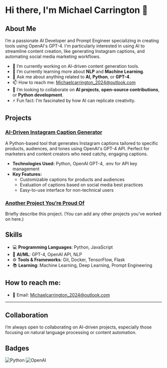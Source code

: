 
# Hi there, I'm Michael Carrington 👋

## About Me
I’m a passionate AI Developer and Prompt Engineer specializing in creating tools using OpenAI's GPT-4. I'm particularly interested in using AI to streamline content creation, like generating Instagram captions, and automating social media marketing workflows.

- 🔭 I’m currently working on AI-driven content generation tools.
- 🌱 I’m currently learning more about **NLP** and **Machine Learning**.
- 💬 Ask me about anything related to **AI, Python**, or **GPT-4**.
- 📫 How to reach me: [Michaelcarrington_2024@outlook.com](mailto:Michaelcarrington_2024@outlook.com)
- 👯 I’m looking to collaborate on **AI projects**, **open-source contributions**, or **Python development**.
- ⚡ Fun fact: I'm fascinated by how AI can replicate creativity.

## Projects

### [AI-Driven Instagram Caption Generator](https://github.com/michaelcarrint/instagram-caption-generator)
A Python-based tool that generates Instagram captions tailored to specific products, audiences, and tones using OpenAI's GPT-4 API. Perfect for marketers and content creators who need catchy, engaging captions.

- **Technologies Used:** Python, OpenAI GPT-4, .env for API key management
- **Key Features:**
  - Customizable captions for products and audiences
  - Evaluation of captions based on social media best practices
  - Easy-to-use interface for non-technical users

### [Another Project You’re Proud Of](https://github.com/michaelcarrint/another-project)
Briefly describe this project. (You can add any other projects you've worked on here.)

## Skills
- 💻 **Programming Languages**: Python, JavaScript
- 🧠 **AI/ML**: GPT-4, OpenAI API, NLP
- ⚙️ **Tools & Frameworks**: Git, Docker, TensorFlow, Flask
- 📚 **Learning**: Machine Learning, Deep Learning, Prompt Engineering

## How to reach me:
- 📧 Email: [Michaelcarrington_2024@outlook.com](mailto:Michaelcarrington_2024@outlook.com)

---

## Collaboration
I’m always open to collaborating on AI-driven projects, especially those focusing on natural language processing or content automation.

## Badges

![Python](https://img.shields.io/badge/python-3.8%2B-blue)
![OpenAI](https://img.shields.io/badge/OpenAI-API-orange)
